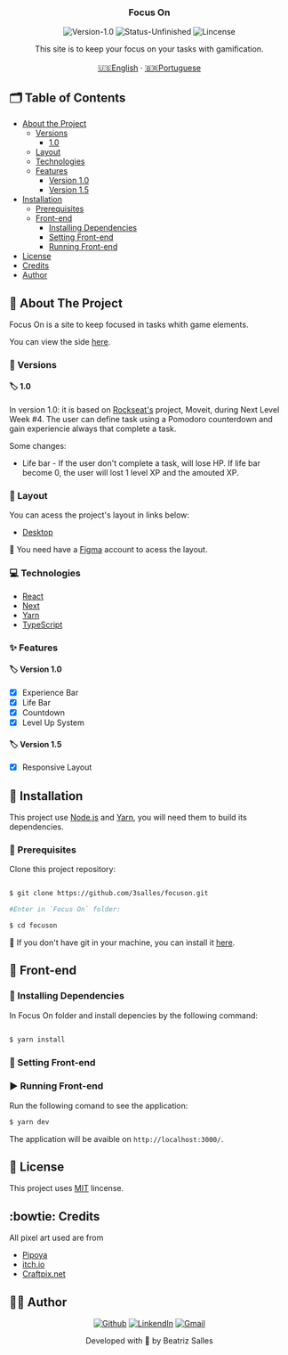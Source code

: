 <p align="center">
  <h3 align="center">Focus On</h3>

<p align="center">
  <img src="https://img.shields.io/static/v1?label=Version&message=1.0&color=7159c1" alt="Version-1.0" />
  <img src="https://img.shields.io/badge/status-unfinished-orange" alt="Status-Unfinished "/>
  <img src="https://img.shields.io/static/v1?label=Lincense&message=MIT&color=0000ff " alt="Lincense" />
</p>

<p align="center">
    This site is to keep your focus on your tasks with gamification.
    <br />
    <br />
    <a href="README.md">🇺🇸English</a>
    ·
    <a href="README-pt.md">🇧🇷Portuguese</a>
  </p>
</p>

<!-- TABLE OF CONTENTS -->
## 🗂 Table of Contents

* [About the Project](#book-about-the-project)
  * [Versions](#bookmark-tabs-versions)
    * [1.0](#label-1.0)
  * [Layout](#art-layout)
  * [Technologies](#computer-technologies)
  * [Features](#sparkles-features)
    * [Version 1.0](#label-version-1.0)
    * [Version 1.5](#label-version-1.5)
* [Installation](#bricks-installation)
  * [Prerequisites](#construction-prerequisites)
  * [Front-end](#lipstick-front-end)
    * [Installing Dependencies](#construction-installing-dependencies)
    * [Setting Front-end](#wrench-setting-front-end)
    * [Running Front-end](#arrow_forward-running-front-end)
* [License](#page_facing_up-license)
* [Credits](#bowtie_credits)
* [Author](#woman_technologist-author)

## :book: About The Project

Focus On is a site to keep focused in tasks whith game elements.

You can view the side [here](https://focuson-theta.vercel.app).

### :bookmark_tabs: Versions

#### :label: 1.0

In version 1.0: it is based on [Rockseat's](https://rocketseat.com.br) project, Moveit, during Next Level Week #4. 
The user can define task using a Pomodoro counterdown and gain experiencie always that complete a task. 

Some changes:

* Life bar - If the user don't complete a task, will lose HP. If life bar become 0, the user will lost 1 level XP and the amouted XP.


### :art: Layout

You can acess the project's layout in links below:

* [Desktop](https://www.figma.com/file/LUy2X26xvxfd8g26T3hkdW/FocusOn-1.0?node-id=0%3A1)


🚨 You need have a [Figma](https://www.figma.com) account to acess the layout.

### :computer: Technologies


* [React](https://reactjs.org)
* [Next](https://nextjs.org)
* [Yarn](https://yarnpkg.com)
* [TypeScript](https://www.typescriptlang.org)

### :sparkles: Features

#### :label: Version 1.0

  - [x] Experience Bar
  - [x] Life Bar
  - [x] Countdown
  - [x] Level Up System

#### :label: Version 1.5

  - [x] Responsive Layout

  

## :bricks: Installation

This project use [Node.js](https://nodejs.org/en/) and [Yarn](https://yarnpkg.com), you will need them to build its dependencies.

### :construction: Prerequisites

Clone this project repository:
```bash

$ git clone https://github.com/3salles/focuson.git

#Enter in `Focus On` folder:

$ cd focuson
```

🚨 If you don't have git in your machine, you can install it [here](https://git-scm.com/downloads).

## :lipstick: Front-end

### :construction: Installing Dependencies

In Focus On folder and install depencies by the following command:

```bash

$ yarn install

```

### :wrench: Setting Front-end



### :arrow_forward: Running Front-end

Run the following comand to see the application:

```bash
$ yarn dev
```

The application will be avaible on `http://localhost:3000/`.

## :page_facing_up: License

This project uses [MIT](https://github.com/3salles/focuson/blob/main/LICENSE.md) lincense.

## :bowtie: Credits

All pixel art used are from

* [Pipoya](https://pipoya.itch.io)
* [itch.io](https://itch.io)
* [Craftpix.net](https://craftpix.net)

## :woman_technologist: Author
<p align="center">
  <a href="https://github.com/3salles"><img src="https://img.shields.io/badge/-Github-000?style=flat-square&logo=Github&logoColor=white&link=https://github.com/3salles" alt="Github" /></a>
  <a href="https://www.linkedin.com/in/beatriz-salles-b701a31a6/"><img src="https://img.shields.io/badge/-LinkedIn-blue?style=flat-square&logo=Linkedin&logoColor=white&link=https://www.linkedin.com/in/beatriz-salles-b701a31a6" alt="LinkendIn" /></a>
  <a href="mailto:beatrizsallesss@gmail.com"><img src="https://img.shields.io/badge/-Gmail-c14438?style=flat-square&logo=Gmail&logoColor=white&link=mailto:beatrizsallesss@gmail.com" alt="Gmail" /></a>
</p>

<p align="center">Developed with 💜 by Beatriz Salles</p>
